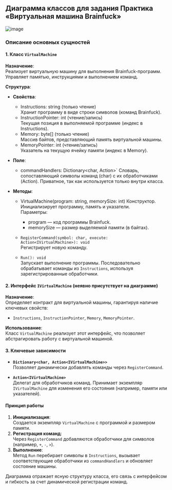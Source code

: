## Диаграмма классов для задания Практика «Виртуальная машина Brainfuck»
![image](https://github.com/user-attachments/assets/befe48ce-8bd7-4a87-84aa-d4026ceab305)
### Описание основных сущностей
#### **1. Класс `VirtualMachine`**
**Назначение**:  
Реализует виртуальную машину для выполнения Brainfuck-программ. Управляет памятью, инструкциями и выполнением команд.

**Структура**:
- **Свойства**:
  - Instructions: string (только чтение)  
    Хранит программу в виде строки символов (команд Brainfuck).
  - InstructionPointer: int (чтение/запись)  
    Текущая позиция в выполняемой программе (индекс в Instructions).
  - Memory: byte[] (только чтение)  
    Массив байтов, представляющий память виртуальной машины.
  - MemoryPointer: int (чтение/запись)  
    Указатель на текущую ячейку памяти (индекс в Memory).

- **Поле**:
  - commandHandlers: Dictionary<char, Action<IVirtualMachine>>` 
    Словарь, сопоставляющий символы команд (char) с их обработчиками (Action). Приватное, так как используется только внутри класса.

- **Методы**:
  - VirtualMachine(program: string, memorySize: int)
    Конструктор. Инициализирует программу, память и указатели.  
    Параметры:  
    - program — код программы Brainfuck.  
    - memorySize — размер выделяемой памяти (в байтах).

  - `RegisterCommand(symbol: char, execute: Action<IVirtualMachine>): void`  
    Регистрирует новую команду.

  - `Run(): void`  
    Запускает выполнение программы. Последовательно обрабатывает команды из `Instructions`, используя зарегистрированные обработчики.

#### **2. Интерфейс `IVirtualMachine` (неявно присутствует на диаграмме)**
**Назначение**:  
Определяет контракт для виртуальной машины, гарантируя наличие ключевых свойств:
- `Instructions`, `InstructionPointer`, `Memory`, `MemoryPointer`.

**Использование**:  
Класс `VirtualMachine` реализует этот интерфейс, что позволяет абстрагировать работу с виртуальной машиной.

#### **3. Ключевые зависимости**
- **`Dictionary<char, Action<IVirtualMachine>>`**  
  Позволяет динамически добавлять команды через `RegisterCommand`. 

- **`Action<IVirtualMachine>`**  
  Делегат для обработчиков команд. Принимает экземпляр `IVirtualMachine` для изменения его состояния (например, памяти или указателей).

#### **Принцип работы**
1. **Инициализация**:  
   Создается экземпляр `VirtualMachine` с программой и размером памяти.
2. **Регистрация команд**:  
   Через `RegisterCommand` добавляются обработчики для символов (например, `+`, `-`, `>`).
3. **Выполнение**:  
   Метод `Run` перебирает символы в `Instructions`, вызывает соответствующие обработчики из `commandHandlers` и обновляет состояние машины.

Диаграмма отражает ясную структуру класса, его связь с интерфейсом и гибкость за счет динамической регистрации команд.
